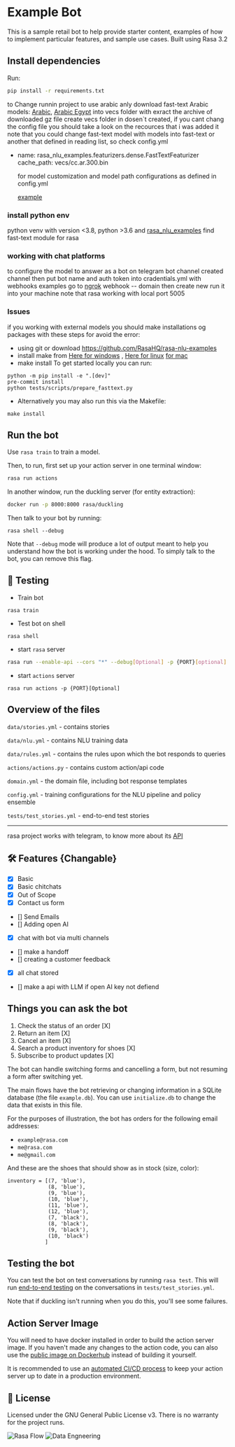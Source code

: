 # Example Bot

This is a sample retail bot to help provide starter content, examples of how to implement particular features, and sample use cases. Built using Rasa 3.2

## Install dependencies

Run:
```bash
pip install -r requirements.txt
```
to Change runnin project to use arabic anly download fast-text Arabic models: [Arabic](https://dl.fbaipublicfiles.com/fasttext/vectors-crawl/cc.ar.300.bin.gz), [Arabic Egypt](https://dl.fbaipublicfiles.com/fasttext/vectors-crawl/cc.arz.300.bin.gz) into vecs folder with exract the archive of downloaded gz file
create vecs folder in dosen`t created, if you cant chang the config file you should take a look on the recources that i was added it 
note that you could change fast-text model with models into fast-text or another that defined in reading list, so check config.yml 

- name: rasa_nlu_examples.featurizers.dense.FastTextFeaturizer
     cache_path: vecs/cc.ar.300.bin

  for model customization and model path configurations as defined in config.yml

     [example](https://rasa.com/blog/enhancing-rasa-nlu-with-custom-components/)
### install python env
python venv with version <3.8, python >3.6 and [rasa_nlu_examples](https://github.com/RasaHQ/rasa-nlu-examples)
find fast-text module for rasa
### working with chat platforms 
to configure the model to answer as a bot on telegram bot channel created channel then put bot name and auth token into cradentials.yml
with webhooks examples go to [ngrok](https://ngrok.com/) webhook -- domain then create new run it into your machine
note that rasa working with local port 5005
### Issues
if you working with external models you should make installations og packages with these steps for avoid the error:
  - using git or download https://github.com/RasaHQ/rasa-nlu-examples 
  - install make from [Here for windows](https://linuxhint.com/install-use-make-windows/) , [Here for linux](https://www.geeksforgeeks.org/how-to-install-make-on-ubuntu/) [for mac](https://formulae.brew.sh/formula/make)
  - make install
To get started locally you can run:
```
python -m pip install -e ".[dev]"
pre-commit install
python tests/scripts/prepare_fasttext.py
```
- Alternatively you may also run this via the Makefile:
```
make install
```



## Run the bot

Use `rasa train` to train a model.

Then, to run, first set up your action server in one terminal window:
```bash
rasa run actions
```

In another window, run the duckling server (for entity extraction):
```bash
docker run -p 8000:8000 rasa/duckling
```

Then talk to your bot by running:
```
rasa shell --debug
```

Note that `--debug` mode will produce a lot of output meant to help you understand how the bot is working
under the hood. To simply talk to the bot, you can remove this flag.


## 🧪 Testing
- Train bot
```
rasa train
```
- Test bot on shell
```
rasa shell
```
- start `rasa` server
```bash
rasa run --enable-api --cors "*" --debug[Optional] -p {PORT}[optional]
```
- start `actions` server
```
rasa run actions -p {PORT}[Optional]
```
## Overview of the files

`data/stories.yml` - contains stories

`data/nlu.yml` - contains NLU training data


`data/rules.yml` - contains the rules upon which the bot responds to queries

`actions/actions.py` - contains custom action/api code

`domain.yml` - the domain file, including bot response templates

`config.yml` - training configurations for the NLU pipeline and policy ensemble

`tests/test_stories.yml` - end-to-end test stories

____________________________________________________________________________________________________________
rasa project works with telegram, to know more about its [API](https://medium.com/devops-dev/free-hosting-for-your-telegram-bot-its-easier-than-you-think-66a5e5c000bb)

## 🛠 Features {Changable}
- [x] Basic
- [x] Basic chitchats
- [x] Out of Scope
- [x] Contact us form
- [] Send Emails
- [] Adding open AI
- [x] chat with bot via multi channels 
- [] make a handoff 
- [] creating a customer feedback
- [x] all chat stored 
- [] make a api with LLM if open AI key not defiend

## Things you can ask the bot

1. Check the status of an order [X]
2. Return an item [X]
3. Cancel an item [X]
4. Search a product inventory for shoes [X]
5. Subscribe to product updates [X]

The bot can handle switching forms and cancelling a form, but not resuming a form after switching yet.

The main flows have the bot retrieving or changing information in a SQLite database (the file `example.db`). You can use `initialize.db` to change the data that exists in this file.

For the purposes of illustration, the bot has orders for the following email addresses:

- `example@rasa.com`
- `me@rasa.com`
- `me@gmail.com`

And these are the shoes that should show as in stock (size, color):

```
inventory = [(7, 'blue'),
             (8, 'blue'),
             (9, 'blue'),
             (10, 'blue'),
             (11, 'blue'),
             (12, 'blue'),
             (7, 'black'),
             (8, 'black'),
             (9, 'black'),
             (10, 'black')
            ]
```

## Testing the bot

You can test the bot on test conversations by running  `rasa test`.
This will run [end-to-end testing](https://rasa.com/docs/rasa/user-guide/testing-your-assistant/#end-to-end-testing) on the conversations in `tests/test_stories.yml`.

Note that if duckling isn't running when you do this, you'll see some failures.

## Action Server Image

You will need to have docker installed in order to build the action server image. If you haven't made any changes to the action code, you can also use
the [public image on Dockerhub](https://hub.docker.com/repository/docker/cdesmar/retail-demo) instead of building it yourself.

It is recommended to use an [automated CI/CD process](https://rasa.com/docs/rasa/user-guide/setting-up-ci-cd) to keep your action server up to date in a production environment.


## :gift: License
Licensed under the GNU General Public License v3. 
There is no warranty for the project runs.

![Rasa Flow](RasaAPI.png)
![Data Engneering](DataFLow.png)
